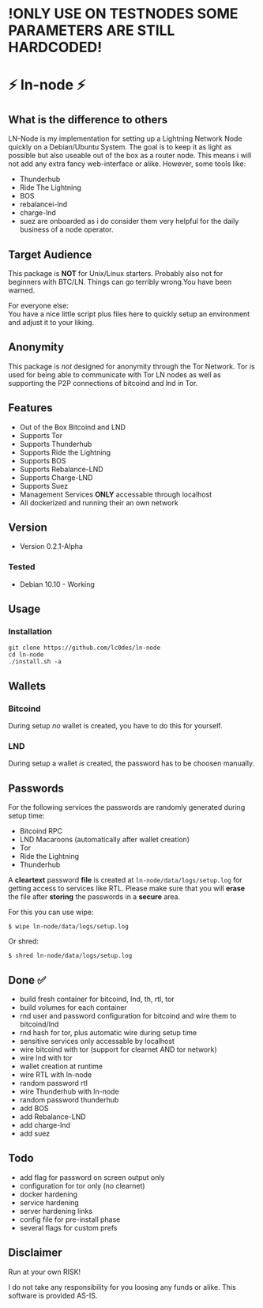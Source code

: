 # !ONLY USE ON TESTNODES SOME PARAMETERS ARE STILL HARDCODED!

# ⚡ ln-node ⚡

## What is the difference to others
LN-Node is my implementation for setting up a Lightning Network Node quickly on a Debian/Ubuntu System. The goal is to keep it as light as possible but also useable out of the box as a router node.
This means i will not add any extra fancy web-interface or alike. However, some tools like:
* Thunderhub
* Ride The Lightning
* BOS
* rebalancei-lnd
* charge-lnd
* suez
are onboarded as i do consider them very helpful for the daily business of a node operator.

## Target Audience
This package is **NOT** for Unix/Linux starters. Probably also not for beginners with BTC/LN. Things can go terribly wrong.You have been warned. 

For everyone else:   
You have a nice little script plus files here to quickly setup an environment and adjust it to your liking.

## Anonymity
This package is *not* designed for anonymity through the Tor Network. Tor is used
for being able to communicate with Tor LN nodes as well as supporting the P2P connections of bitcoind and lnd in Tor.

## Features

* Out of the Box Bitcoind and LND
* Supports Tor
* Supports Thunderhub
* Supports Ride the Lightning
* Supports BOS
* Supports Rebalance-LND
* Supports Charge-LND
* Supports Suez
* Management Services **ONLY** accessable through localhost
* All dockerized and running their an own network

## Version
* Version 0.2.1-Alpha

### Tested
* Debian 10.10 - Working


## Usage

### Installation
```
git clone https://github.com/lc0des/ln-node
cd ln-node
./install.sh -a
```

## Wallets

### Bitcoind 

During setup *no* wallet is created, you have to do this for yourself.

### LND

During setup a wallet *is* created, the password has to be choosen manually.

## Passwords

For the following services the passwords are randomly generated during setup time:  
* Bitcoind RPC
* LND Macaroons (automatically after wallet creation)
* Tor
* Ride the Lightning
* Thunderhub

A **cleartext** password **file** is created at `ln-node/data/logs/setup.log` for 
getting access to services like RTL. Please make sure that you will **erase** the 
file after **storing** the passwords in a **secure** area.

For this you can use wipe:
```
$ wipe ln-node/data/logs/setup.log
```

Or shred:
```
$ shred ln-node/data/logs/setup.log
```

## Done ✅ 

* build fresh container for bitcoind, lnd, th, rtl, tor
* build volumes for each container
* rnd user and password configuration for bitcoind and wire them to bitcoind/lnd
* rnd hash for tor, plus automatic wire during setup time
* sensitive services only accessable by localhost
* wire bitcoind with tor (support for clearnet AND tor network)
* wire lnd with tor
* wallet creation at runtime
* wire RTL with ln-node
* random password rtl
* wire Thunderhub with ln-node
* random password thunderhub
* add BOS
* add Rebalance-LND
* add charge-lnd
* add suez

## Todo

* add flag for password on screen output only 
* configuration for tor only (no clearnet)
* docker hardening
* service hardening
* server hardening links
* config file for pre-install phase
* several flags for custom prefs

## Disclaimer

Run at your own RISK!  

I do not take any responsibility for you loosing any funds or alike. This software is provided AS-IS.
